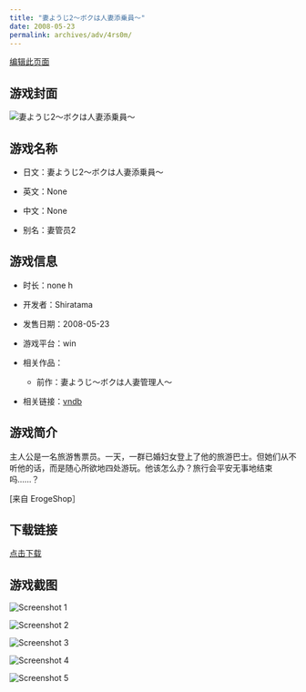 ```yaml
---
title: "妻ようじ2～ボクは人妻添乗員～"
date: 2008-05-23
permalink: archives/adv/4rs0m/
---
```

[编辑此页面](https://github.com/ACG-3/ADV3-source/blob/main/source/_posts/%E5%A6%BB%E3%82%88%E3%81%86%E3%81%982%EF%BD%9E%E3%83%9C%E3%82%AF%E3%81%AF%E4%BA%BA%E5%A6%BB%E6%B7%BB%E4%B9%97%E5%93%A1%EF%BD%9E.md)

## 游戏封面

![妻ようじ2～ボクは人妻添乗員～](https://pan.timero.xyz/d/onedrive/img_lib_001/%E5%A6%BB%E3%82%88%E3%81%86%E3%81%982%EF%BD%9E%E3%83%9C%E3%82%AF%E3%81%AF%E4%BA%BA%E5%A6%BB%E6%B7%BB%E4%B9%97%E5%93%A1%EF%BD%9E_cover.avif)


## 游戏名称

- 日文：妻ようじ2～ボクは人妻添乗員～
- 英文：None
- 中文：None

- 别名：妻管员2


## 游戏信息

- 时长：none h
- 开发者：Shiratama
- 发售日期：2008-05-23
- 游戏平台：win
- 相关作品：
   - 前作：妻ようじ～ボクは人妻管理人～

- 相关链接：[vndb](https://vndb.org/v4129)


## 游戏简介

主人公是一名旅游售票员。一天，一群已婚妇女登上了他的旅游巴士。但她们从不听他的话，而是随心所欲地四处游玩。他该怎么办？旅行会平安无事地结束吗......？

[来自 ErogeShop］


## 下载链接

[点击下载](https://pan.timero.xyz/onedrive/adv_lib_001/%E5%A6%BB%E3%82%88%E3%81%86%E3%81%982%EF%BD%9E%E3%83%9C%E3%82%AF%E3%81%AF%E4%BA%BA%E5%A6%BB%E6%B7%BB%E4%B9%97%E5%93%A1%EF%BD%9E)


## 游戏截图


![Screenshot 1](https://pan.timero.xyz/d/onedrive/img_lib_001/%E5%A6%BB%E3%82%88%E3%81%86%E3%81%982%EF%BD%9E%E3%83%9C%E3%82%AF%E3%81%AF%E4%BA%BA%E5%A6%BB%E6%B7%BB%E4%B9%97%E5%93%A1%EF%BD%9E_Screenshot_1.avif)

![Screenshot 2](https://pan.timero.xyz/d/onedrive/img_lib_001/%E5%A6%BB%E3%82%88%E3%81%86%E3%81%982%EF%BD%9E%E3%83%9C%E3%82%AF%E3%81%AF%E4%BA%BA%E5%A6%BB%E6%B7%BB%E4%B9%97%E5%93%A1%EF%BD%9E_Screenshot_2.avif)

![Screenshot 3](https://pan.timero.xyz/d/onedrive/img_lib_001/%E5%A6%BB%E3%82%88%E3%81%86%E3%81%982%EF%BD%9E%E3%83%9C%E3%82%AF%E3%81%AF%E4%BA%BA%E5%A6%BB%E6%B7%BB%E4%B9%97%E5%93%A1%EF%BD%9E_Screenshot_3.avif)

![Screenshot 4](https://pan.timero.xyz/d/onedrive/img_lib_001/%E5%A6%BB%E3%82%88%E3%81%86%E3%81%982%EF%BD%9E%E3%83%9C%E3%82%AF%E3%81%AF%E4%BA%BA%E5%A6%BB%E6%B7%BB%E4%B9%97%E5%93%A1%EF%BD%9E_Screenshot_4.avif)

![Screenshot 5](https://pan.timero.xyz/d/onedrive/img_lib_001/%E5%A6%BB%E3%82%88%E3%81%86%E3%81%982%EF%BD%9E%E3%83%9C%E3%82%AF%E3%81%AF%E4%BA%BA%E5%A6%BB%E6%B7%BB%E4%B9%97%E5%93%A1%EF%BD%9E_Screenshot_5.avif)


